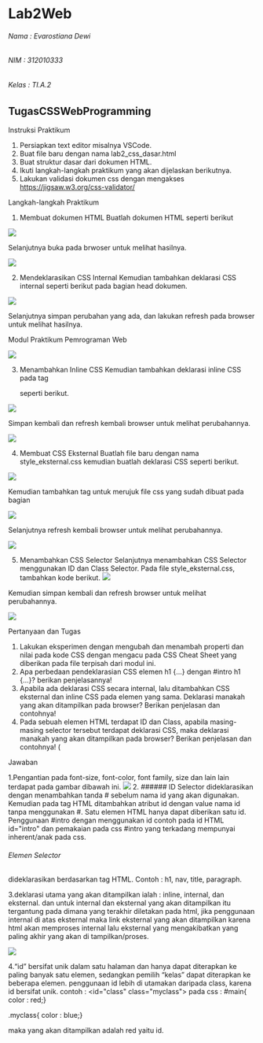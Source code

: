# Lab2Web
###### Nama : Evarostiana Dewi
###### NIM : 312010333
###### Kelas : TI.A.2

## TugasCSSWebProgramming



Instruksi Praktikum
1. Persiapkan text editor misalnya VSCode.
2. Buat file baru dengan nama lab2_css_dasar.html
3. Buat struktur dasar dari dokumen HTML.
4. Ikuti langkah-langkah praktikum yang akan dijelaskan berikutnya.
5. Lakukan validasi dokumen css dengan mengakses https://jigsaw.w3.org/css-validator/

Langkah-langkah Praktikum
1. Membuat dokumen HTML
Buatlah dokumen HTML seperti berikut


![](images/1%20MembuatHTMLdoc.png)



Selanjutnya buka pada brwoser untuk melihat hasilnya.

![](images/1%20first.jpg)

2. Mendeklarasikan CSS Internal
Kemudian tambahkan deklarasi CSS internal seperti berikut pada bagian head dokumen.


![](images/2%20%20DeclareCSSinternal.png)

Selanjutnya simpan perubahan yang ada, dan lakukan refresh pada browser untuk melihat
hasilnya.

Modul Praktikum Pemrograman Web

![](images/2%20second.jpg)


3. Menambahkan Inline CSS
Kemudian tambahkan deklarasi inline CSS pada tag <p> seperti berikut.

![](images/3%20MenambahPInlinecss.png)

Simpan kembali dan refresh kembali browser untuk melihat perubahannya.

![](images/3%20thirdnew.jpg)


4. Membuat CSS Eksternal
Buatlah file baru dengan nama style_eksternal.css kemudian buatlah deklarasi CSS seperti berikut.

![](images/4%20MenambahCSSExternal.png)

Kemudian tambahkan tag <link> untuk merujuk file css yang sudah dibuat pada bagian <head>

![](images/5%20MenambahLink.png)

Selanjutnya refresh kembali browser untuk melihat perubahannya.
  
![](images/4%20fournew.jpg)


5. Menambahkan CSS Selector
Selanjutnya menambahkan CSS Selector menggunakan ID dan Class Selector. Pada file
style_eksternal.css, tambahkan kode berikut.
![](images/6%20MenambahCSSSelector.png)

Kemudian simpan kembali dan refresh browser untuk melihat perubahannya.

![](images/5%20fiveneww.jpg)



Pertanyaan dan Tugas
1. Lakukan eksperimen dengan mengubah dan menambah properti dan nilai pada kode CSS
dengan mengacu pada CSS Cheat Sheet yang diberikan pada file terpisah dari modul ini.
2. Apa perbedaan pendeklarasian CSS elemen h1 {...} dengan #intro h1 {...}? berikan
penjelasannya!
3. Apabila ada deklarasi CSS secara internal, lalu ditambahkan CSS eksternal dan inline CSS pada
elemen yang sama. Deklarasi manakah yang akan ditampilkan pada browser? Berikan
penjelasan dan contohnya!
4. Pada sebuah elemen HTML terdapat ID dan Class, apabila masing-masing selector tersebut
terdapat deklarasi CSS, maka deklarasi manakah yang akan ditampilkan pada browser?
Berikan penjelasan dan contohnya! ( <p id="paragraf-1" class="text-paragraf">

Jawaban

1.Pengantian pada font-size, font-color, font family, size dan lain lain terdapat pada gambar dibawah ini.
![](images/soal%201.png)
2. ###### ID Selector
dideklarasikan dengan menambahkan tanda # sebelum nama id yang akan digunakan.
Kemudian pada tag HTML ditambahkan atribut id dengan value nama id tanpa menggunakan #.
Satu elemen HTML hanya dapat diberikan satu id.
Penggunaan #intro dengan menggunakan id
contoh pada id HTML id="intro"
dan pemakaian pada css #intro yang terkadang mempunyai inherent/anak pada css. 

###### Elemen Selector
dideklarasikan berdasarkan tag HTML.
Contoh : h1, nav, title, paragraph.

3.deklarasi utama yang akan ditampilkan ialah : inline, internal, dan eksternal.
dan untuk internal dan eksternal yang akan ditampilkan itu tergantung pada dimana yang terakhir diletakan pada html, jika penggunaan internal di atas eksternal maka link eksternal yang akan ditampilkan karena html akan memproses internal lalu eksternal yang mengakibatkan yang paling akhir yang akan di tampilkan/proses.
  
  
![](images/soal%203.png)

4.“id” bersifat unik dalam satu halaman dan hanya dapat diterapkan ke paling banyak satu elemen, sedangkan pemilih “kelas” dapat diterapkan ke beberapa elemen.
penggunaan id lebih di utamakan daripada class, karena id bersifat unik.
contoh : <id="class" class="myclass">
pada css : 
#main{
color : red;}

.myclass{
color : blue;}

maka yang akan ditampilkan adalah red yaitu id.


